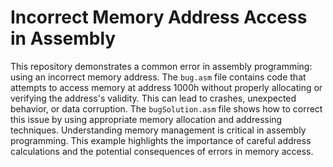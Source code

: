# Incorrect Memory Address Access in Assembly
This repository demonstrates a common error in assembly programming: using an incorrect memory address. The `bug.asm` file contains code that attempts to access memory at address 1000h without properly allocating or verifying the address's validity. This can lead to crashes, unexpected behavior, or data corruption. The `bugSolution.asm` file shows how to correct this issue by using appropriate memory allocation and addressing techniques.  Understanding memory management is critical in assembly programming.  This example highlights the importance of careful address calculations and the potential consequences of errors in memory access.